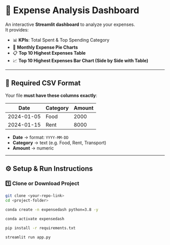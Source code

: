 # 💸 Expense Analysis Dashboard

An interactive **Streamlit dashboard** to analyze your expenses.  
It provides:
- 📊 **KPIs**: Total Spent & Top Spending Category  
- 🥧 **Monthly Expense Pie Charts**  
- 📋 **Top 10 Highest Expenses Table**  
- 📈 **Top 10 Highest Expenses Bar Chart (Side by Side with Table)**  

---

## 📂 Required CSV Format

Your file **must have these columns exactly**:

| Date       | Category   | Amount |
|------------|-----------|--------|
| 2024-01-05 | Food      | 2000   |
| 2024-01-15 | Rent      | 8000   |

- **Date** → format: `YYYY-MM-DD`  
- **Category** → text (e.g. Food, Rent, Transport)  
- **Amount** → numeric  

---

## ⚙️ Setup & Run Instructions

### 1️⃣ Clone or Download Project
```bash
git clone <your-repo-link>
cd <project-folder>

```
```bash
conda create -n expensedash python=3.8 -y

```

```bash
conda activate expensedash
```
```bash
pip install -r requirements.txt
```
```bash
streamlit run app.py
```

